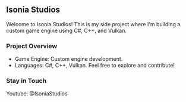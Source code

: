 ## Isonia Studios
Welcome to Isonia Studios! This is my side project where I'm building a custom game engine using C#, C++, and Vulkan.

### Project Overview
* Game Engine: Custom engine development.
* Languages: C#, C++, Vulkan.
Feel free to explore and contribute!

### Stay in Touch
Youtube: @IsoniaStudios
